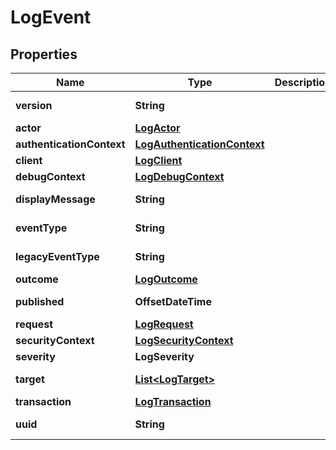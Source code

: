 

# LogEvent


## Properties

| Name | Type | Description | Notes |
|------------ | ------------- | ------------- | -------------|
|**version** | **String** |  |  [optional] [readonly] |
|**actor** | [**LogActor**](LogActor.md) |  |  [optional] |
|**authenticationContext** | [**LogAuthenticationContext**](LogAuthenticationContext.md) |  |  [optional] |
|**client** | [**LogClient**](LogClient.md) |  |  [optional] |
|**debugContext** | [**LogDebugContext**](LogDebugContext.md) |  |  [optional] |
|**displayMessage** | **String** |  |  [optional] [readonly] |
|**eventType** | **String** |  |  [optional] [readonly] |
|**legacyEventType** | **String** |  |  [optional] [readonly] |
|**outcome** | [**LogOutcome**](LogOutcome.md) |  |  [optional] |
|**published** | **OffsetDateTime** |  |  [optional] [readonly] |
|**request** | [**LogRequest**](LogRequest.md) |  |  [optional] |
|**securityContext** | [**LogSecurityContext**](LogSecurityContext.md) |  |  [optional] |
|**severity** | **LogSeverity** |  |  [optional] |
|**target** | [**List&lt;LogTarget&gt;**](LogTarget.md) |  |  [optional] [readonly] |
|**transaction** | [**LogTransaction**](LogTransaction.md) |  |  [optional] |
|**uuid** | **String** |  |  [optional] [readonly] |



